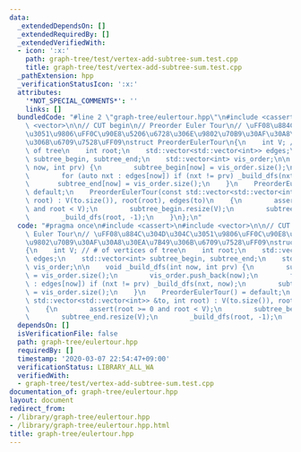 ```yaml
---
data:
  _extendedDependsOn: []
  _extendedRequiredBy: []
  _extendedVerifiedWith:
  - icon: ':x:'
    path: graph-tree/test/vertex-add-subtree-sum.test.cpp
    title: graph-tree/test/vertex-add-subtree-sum.test.cpp
  _pathExtension: hpp
  _verificationStatusIcon: ':x:'
  attributes:
    '*NOT_SPECIAL_COMMENTS*': ''
    links: []
  bundledCode: "#line 2 \"graph-tree/eulertour.hpp\"\n#include <cassert>\n#include\
    \ <vector>\n\n// CUT begin\n// Preorder Euler Tour\n// \uFF08\u884C\u304D\u304C\
    \u3051\u9806\uFF0C\u90E8\u5206\u6728\u306E\u9802\u70B9\u30AF\u30A8\u30EA\u7B49\
    \u306B\u6709\u7528\uFF09\nstruct PreorderEulerTour\n{\n    int V; // # of vertices\
    \ of tree\n    int root;\n    std::vector<std::vector<int>> edges;\n    std::vector<int>\
    \ subtree_begin, subtree_end;\n    std::vector<int> vis_order;\n\n    void _build_dfs(int\
    \ now, int prv) {\n        subtree_begin[now] = vis_order.size();\n        vis_order.push_back(now);\n\
    \        for (auto nxt : edges[now]) if (nxt != prv) _build_dfs(nxt, now);\n \
    \       subtree_end[now] = vis_order.size();\n    }\n    PreorderEulerTour() =\
    \ default;\n    PreorderEulerTour(const std::vector<std::vector<int>> &to, int\
    \ root) : V(to.size()), root(root), edges(to)\n    {\n        assert(root >= 0\
    \ and root < V);\n        subtree_begin.resize(V);\n        subtree_end.resize(V);\n\
    \        _build_dfs(root, -1);\n    }\n};\n"
  code: "#pragma once\n#include <cassert>\n#include <vector>\n\n// CUT begin\n// Preorder\
    \ Euler Tour\n// \uFF08\u884C\u304D\u304C\u3051\u9806\uFF0C\u90E8\u5206\u6728\u306E\
    \u9802\u70B9\u30AF\u30A8\u30EA\u7B49\u306B\u6709\u7528\uFF09\nstruct PreorderEulerTour\n\
    {\n    int V; // # of vertices of tree\n    int root;\n    std::vector<std::vector<int>>\
    \ edges;\n    std::vector<int> subtree_begin, subtree_end;\n    std::vector<int>\
    \ vis_order;\n\n    void _build_dfs(int now, int prv) {\n        subtree_begin[now]\
    \ = vis_order.size();\n        vis_order.push_back(now);\n        for (auto nxt\
    \ : edges[now]) if (nxt != prv) _build_dfs(nxt, now);\n        subtree_end[now]\
    \ = vis_order.size();\n    }\n    PreorderEulerTour() = default;\n    PreorderEulerTour(const\
    \ std::vector<std::vector<int>> &to, int root) : V(to.size()), root(root), edges(to)\n\
    \    {\n        assert(root >= 0 and root < V);\n        subtree_begin.resize(V);\n\
    \        subtree_end.resize(V);\n        _build_dfs(root, -1);\n    }\n};\n"
  dependsOn: []
  isVerificationFile: false
  path: graph-tree/eulertour.hpp
  requiredBy: []
  timestamp: '2020-03-07 22:54:47+09:00'
  verificationStatus: LIBRARY_ALL_WA
  verifiedWith:
  - graph-tree/test/vertex-add-subtree-sum.test.cpp
documentation_of: graph-tree/eulertour.hpp
layout: document
redirect_from:
- /library/graph-tree/eulertour.hpp
- /library/graph-tree/eulertour.hpp.html
title: graph-tree/eulertour.hpp
---
```

